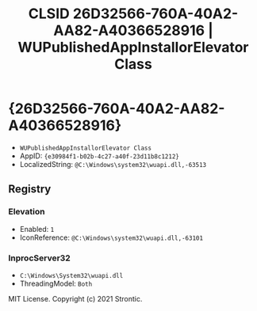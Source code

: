 ﻿---
title: "CLSID 26D32566-760A-40A2-AA82-A40366528916 | WUPublishedAppInstallorElevator Class"
excerpt: What is COM-Object CLSID 26D32566-760A-40A2-AA82-A40366528916?
---

# {26D32566-760A-40A2-AA82-A40366528916}

* `WUPublishedAppInstallorElevator Class`
* AppID: `{e30984f1-b02b-4c27-a40f-23d11b8c1212}`
* LocalizedString: `@C:\Windows\system32\wuapi.dll,-63513`

## Registry


### Elevation

* Enabled: `1`
* IconReference: `@C:\Windows\system32\wuapi.dll,-63101`

### InprocServer32

* `C:\Windows\System32\wuapi.dll`
* ThreadingModel: `Both`

MIT License. Copyright (c) 2021 Strontic.


